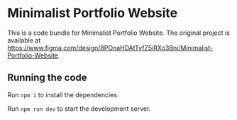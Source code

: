 
  # Minimalist Portfolio Website

  This is a code bundle for Minimalist Portfolio Website. The original project is available at https://www.figma.com/design/8POnaHDAtTvfZ5iRXo3Bni/Minimalist-Portfolio-Website.

  ## Running the code

  Run `npm i` to install the dependencies.

  Run `npm run dev` to start the development server.
  